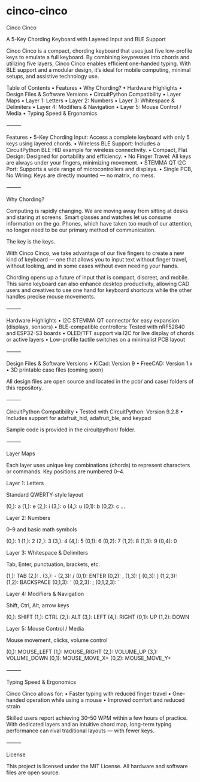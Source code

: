 # cinco-cinco
Cinco Cinco

A 5-Key Chording Keyboard with Layered Input and BLE Support

Cinco Cinco is a compact, chording keyboard that uses just five low-profile keys to emulate a full keyboard. By combining keypresses into chords and utilizing five layers, Cinco Cinco enables efficient one-handed typing. With BLE support and a modular design, it’s ideal for mobile computing, minimal setups, and assistive technology use.

Table of Contents
    •   Features
    •   Why Chording?
    •   Hardware Highlights
    •   Design Files & Software Versions
    •   CircuitPython Compatibility
    •   Layer Maps
    •   Layer 1: Letters
    •   Layer 2: Numbers
    •   Layer 3: Whitespace & Delimiters
    •   Layer 4: Modifiers & Navigation
    •   Layer 5: Mouse Control / Media
    •   Typing Speed & Ergonomics

⸻

Features
    •   5-Key Chording Input: Access a complete keyboard with only 5 keys using layered chords.
    •   Wireless BLE Support: Includes a CircuitPython BLE HID example for wireless connectivity.
    •   Compact, Flat Design: Designed for portability and efficiency.
    •   No Finger Travel: All keys are always under your fingers, minimizing movement.
    •   STEMMA QT I2C Port: Supports a wide range of microcontrollers and displays.
    •   Single PCB, No Wiring: Keys are directly mounted — no matrix, no mess.

⸻

Why Chording?

Computing is rapidly changing. We are moving away from sitting at desks and staring at screens. Smart glasses and watches let us consume information on the go. Phones, which have taken too much of our attention, no longer need to be our primary method of communication.

The key is the keys.

With Cinco Cinco, we take advantage of our five fingers to create a new kind of keyboard — one that allows you to input text without finger travel, without looking, and in some cases without even needing your hands.

Chording opens up a future of input that is compact, discreet, and mobile. This same keyboard can also enhance desktop productivity, allowing CAD users and creatives to use one hand for keyboard shortcuts while the other handles precise mouse movements.

⸻

Hardware Highlights
    •   I2C STEMMA QT connector for easy expansion (displays, sensors)
    •   BLE-compatible controllers: Tested with nRF52840 and ESP32-S3 boards
    •   OLED/TFT support via I2C for live display of chords or active layers
    •   Low-profile tactile switches on a minimalist PCB layout

⸻

Design Files & Software Versions
    •   KiCad: Version 9
    •   FreeCAD: Version 1.x
    •   3D printable case files (coming soon)

All design files are open source and located in the pcb/ and case/ folders of this repository.

⸻

CircuitPython Compatibility
    •   Tested with CircuitPython: Version 9.2.8
    •   Includes support for adafruit_hid, adafruit_ble, and keypad

Sample code is provided in the circuitpython/ folder.

⸻

Layer Maps

Each layer uses unique key combinations (chords) to represent characters or commands. Key positions are numbered 0–4.

Layer 1: Letters

Standard QWERTY-style layout

(0,): a   (1,): e   (2,): i   (3,): o   (4,): u
(0,1): b  (0,2): c  ...

Layer 2: Numbers

0–9 and basic math symbols

(0,): 1   (1,): 2   (2,): 3   (3,): 4   (4,): 5
(0,1): 6  (0,2): 7  (1,2): 8  (1,3): 9  (0,4): 0

Layer 3: Whitespace & Delimiters

Tab, Enter, punctuation, brackets, etc.

(1,): TAB        (2,): .        (3,): -
(2,3): /         (0,1): ENTER   (0,2): ,
(1,3): [         (0,3): ]       (1,2,3): \
(1,2): BACKSPACE (0,1,3): '     (0,2,3): ;
(0,1,2,3): `

Layer 4: Modifiers & Navigation

Shift, Ctrl, Alt, arrow keys

(0,): SHIFT      (1,): CTRL     (2,): ALT
(3,): LEFT       (4,): RIGHT
(0,1): UP        (1,2): DOWN

Layer 5: Mouse Control / Media

Mouse movement, clicks, volume control

(0,): MOUSE_LEFT     (1,): MOUSE_RIGHT
(2,): VOLUME_UP      (3,): VOLUME_DOWN
(0,1): MOUSE_MOVE_X+ (0,2): MOUSE_MOVE_Y+


⸻

Typing Speed & Ergonomics

Cinco Cinco allows for:
    •   Faster typing with reduced finger travel
    •   One-handed operation while using a mouse
    •   Improved comfort and reduced strain

Skilled users report achieving 30–50 WPM within a few hours of practice. With dedicated layers and an intuitive chord map, long-term typing performance can rival traditional layouts — with fewer keys.

⸻

License

This project is licensed under the MIT License. All hardware and software files are open source.
